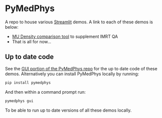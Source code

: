 # PyMedPhys

A repo to house various [Streamlit](https://www.streamlit.io/) demos. A link to each of these demos is below:

* [MU Density comparison tool](https://share.streamlit.io/pymedphys/streamlit/main/mudensity.py) to supplement IMRT QA
* That is all for now...

## Up to date code

See the [GUI portion of the PyMedPhys repo](https://github.com/pymedphys/pymedphys/tree/master/pymedphys/_gui/streamlit)
for the up to date code of these demos. Alternatively you can install PyMedPhys locally by running:

```bash
pip install pymedphys
```

And then within a command prompt run:

```bash
pymedphys gui
```

To be able to run up to date versions of all these demos locally.

